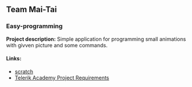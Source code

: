 ## Team Mai-Tai  
### Easy-programming

**Project description:** 
Simple application for programming small animations with givven picture and some commands.


#### Links:
* [scratch](https://scratch.mit.edu/)
* [Telerik Academy Project Requirements](https://github.com/TelerikAcademy/JavaScript-UI-and-DOM/tree/master/Teamwork)





